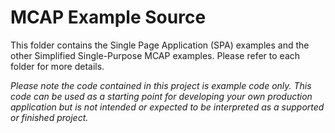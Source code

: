 # MCAP Example Source

This folder contains the Single Page Application (SPA) examples and the other Simplified Single-Purpose MCAP examples. Please refer to each folder for more details.

<i>Please note the code contained in this project is example code only. This code can be used as a starting 
point for developing your own production application but is not intended or expected to be 
interpreted as a supported or finished project. </i>



